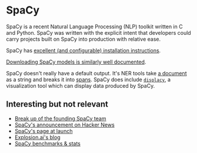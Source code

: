 # SpaCy

SpaCy is a recent Natural Language Processing (NLP) toolkit written in C and Python.  SpaCy was written with the explicit intent that developers could carry projects built on SpaCy into production with relative ease.  

SpaCy has [excellent (and configurable) installation instructions](https://spacy.io/usage/).

[Downloading SpaCy models is similarly well documented](https://spacy.io/usage/models).

SpaCy doesn't really have a default output.  It's NER tools take [a document](https://spacy.io/api/doc) as a string and breaks it into [spans](https://spacy.io/api/span).  SpaCy does include [`displacy`](https://spacy.io/usage/visualizers), a visualization tool which can display data produced by SpaCy.

## Interesting but not relevant

- [Break up of the founding SpaCy team](https://github.com/explosion/spaCy/issues/462)
- [SpaCy's announcement on Hacker News](https://news.ycombinator.com/item?id=8942783)
- [SpaCy's page at launch](https://web.archive.org/web/20150126012110/http://honnibal.github.io/spaCy/)
- [Explosion.ai's blog](https://explosion.ai/blog)
- [SpaCy benchmarks & stats](https://spacy.io/usage/facts-figures)